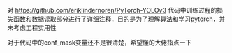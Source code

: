 对 https://github.com/eriklindernoren/PyTorch-YOLOv3 代码中训练过程的损失函数和数据读取部分进行了详细注释，目的是为了理解算法和学习pytorch，并未考虑工程实用性

对于代码中的conf_mask变量还不是很清楚，希望懂的大佬指点一下
